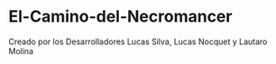 # El-Camino-del-Necromancer
Creado por los Desarrolladores Lucas Silva, Lucas Nocquet y Lautaro Molina
